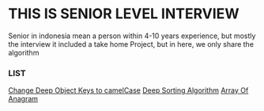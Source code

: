 # THIS IS SENIOR LEVEL INTERVIEW
Senior in indonesia mean a person within 4-10 years experience, but mostly the interview it included a take home Project, but in here, we only share the algorithm

### LIST
[Change Deep Object Keys to camelCase](./InDeepObjectKeyToCamelCase/)
[Deep Sorting Algorithm](./SortingInDeepObject/)
[Array Of Anagram](./ArrayOfAnagram/)